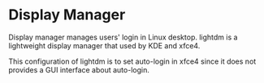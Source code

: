 # Display Manager

Display manager manages users' login in Linux desktop.
lightdm is a lightweight display manager that used by KDE and xfce4.

This configuration of lightdm is to set auto-login in xfce4 since it does not provides a GUI interface about auto-login.

